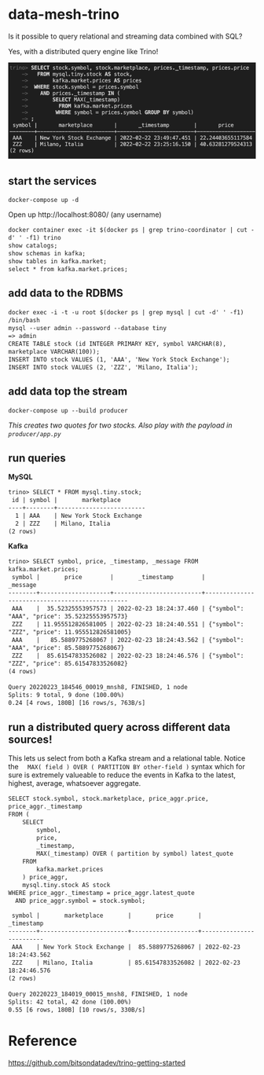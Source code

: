 # data-mesh-trino

Is it possible to query relational and streaming data combined with SQL?

Yes, with a distributed query engine like Trino!

![](docs/trino-sql.png)

## start the services

```
docker-compose up -d
```

Open up http://localhost:8080/ (any username)

```
docker container exec -it $(docker ps | grep trino-coordinator | cut -d' ' -f1) trino
show catalogs;
show schemas in kafka;
show tables in kafka.market;
select * from kafka.market.prices;
```


## add data to the RDBMS

```
docker exec -i -t -u root $(docker ps | grep mysql | cut -d' ' -f1) /bin/bash  
mysql --user admin --password --database tiny
=> admin
CREATE TABLE stock (id INTEGER PRIMARY KEY, symbol VARCHAR(8), marketplace VARCHAR(100));
INSERT INTO stock VALUES (1, 'AAA', 'New York Stock Exchange');
INSERT INTO stock VALUES (2, 'ZZZ', 'Milano, Italia');
```

## add data top the stream

```
docker-compose up --build producer
```
_This creates two quotes for two stocks. Also play with the payload in `producer/app.py`_

## run queries

**MySQL**

```
trino> SELECT * FROM mysql.tiny.stock; 
 id | symbol |       marketplace       
----+--------+-------------------------
  1 | AAA    | New York Stock Exchange 
  2 | ZZZ    | Milano, Italia          
(2 rows)
```

**Kafka**

```
trino> SELECT symbol, price, _timestamp, _message FROM kafka.market.prices;
 symbol |       price        |       _timestamp        |                    _message                    
--------+--------------------+-------------------------+------------------------------------------------
 AAA    |  35.52325553957573 | 2022-02-23 18:24:37.460 | {"symbol": "AAA", "price": 35.52325553957573}  
 ZZZ    | 11.955512826581005 | 2022-02-23 18:24:40.551 | {"symbol": "ZZZ", "price": 11.955512826581005} 
 AAA    |   85.5889775268067 | 2022-02-23 18:24:43.562 | {"symbol": "AAA", "price": 85.5889775268067}   
 ZZZ    |  85.61547833526082 | 2022-02-23 18:24:46.576 | {"symbol": "ZZZ", "price": 85.61547833526082}  
(4 rows)

Query 20220223_184546_00019_mnsh8, FINISHED, 1 node
Splits: 9 total, 9 done (100.00%)
0.24 [4 rows, 180B] [16 rows/s, 763B/s]
```

## run a distributed query across different data sources!

This lets us select from both a Kafka stream and a relational table.
Notice the `  MAX( field ) OVER ( PARTITION BY other-field )` syntax which for
sure is extremely valueable to reduce the events in Kafka to the latest,
highest, average, whatsoever aggregate.

```
SELECT stock.symbol, stock.marketplace, price_aggr.price, price_aggr._timestamp
FROM (
    SELECT 
        symbol, 
        price, 
        _timestamp, 
        MAX(_timestamp) OVER ( partition by symbol) latest_quote
    FROM 
        kafka.market.prices
    ) price_aggr,
    mysql.tiny.stock AS stock
WHERE price_aggr._timestamp = price_aggr.latest_quote
  AND price_aggr.symbol = stock.symbol;
```

```
 symbol |       marketplace       |       price       |       _timestamp        
--------+-------------------------+-------------------+-------------------------
 AAA    | New York Stock Exchange |  85.5889775268067 | 2022-02-23 18:24:43.562 
 ZZZ    | Milano, Italia          | 85.61547833526082 | 2022-02-23 18:24:46.576 
(2 rows)

Query 20220223_184019_00015_mnsh8, FINISHED, 1 node
Splits: 42 total, 42 done (100.00%)
0.55 [6 rows, 180B] [10 rows/s, 330B/s]
```



# Reference
https://github.com/bitsondatadev/trino-getting-started